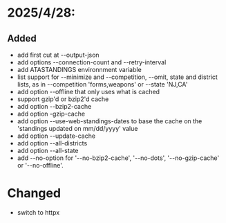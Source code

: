 # 2025/4/28:
## Added
- add first cut at --output-json
- add options --connection-count and --retry-interval
- add ATASTANDINGS environnment variable
- list support for --minimize and --competition, --omit, state and district lists, as in --competition 'forms,weapons' or --state 'NJ,CA'
- add option --offline that only uses what is cached
- support gzip'd or bzip2'd cache
- add option --bzip2-cache
- add option -gzip-cache
- add option --use-web-standings-dates to base the cache on the 'standings updated on mm/dd/yyyy' value
- add option --update-cache
- add option --all-districts
- add option --all-state
- add --no-option for '--no-bzip2-cache', '--no-dots', '--no-gzip-cache' or '--no-offline'.

# Changed
- switch to httpx
